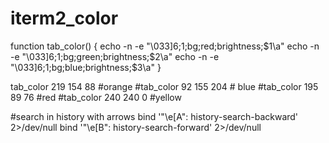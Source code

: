 iterm2_color
============

function tab_color() {
	echo -n -e "\033]6;1;bg;red;brightness;$1\a"
	echo -n -e "\033]6;1;bg;green;brightness;$2\a"
	echo -n -e "\033]6;1;bg;blue;brightness;$3\a"
}

tab_color 219 154  88 #orange
#tab_color 92 155 204 # blue
#tab_color 195  89  76 #red
#tab_color 240 240   0 #yellow

#search in history with arrows
bind '"\e[A": history-search-backward' 2>/dev/null
bind '"\e[B": history-search-forward' 2>/dev/null
